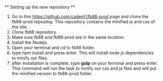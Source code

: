 ** Setting up the new repository **
1. Go to this https://github.com/cadenY/fb88-prod page and clone the fb88-prod repositoy. This repository contains the minified js and css of the site.
2. Clone fb88 repository.
3. Make sure fb88 and fb88-prod are in the same location. 
4. Install the Nodejs.
5. Open your terminal and cd to fb88 folder.
  1. type npm install and press enter. This will install node js dependencies to minify our files.
  2. after installation is complete, type **gulp** on your terminal and press enter. This command will run the task to minify our css and js files and will put the minified version to fb88-prod folder.
